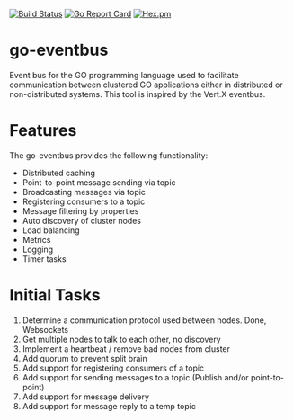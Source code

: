 [![Build Status](https://travis-ci.com/AnthonyMBonafide/go-eventbus.svg?branch=master)](https://travis-ci.com/AnthonyMBonafide/go-eventbus)
[![Go Report Card](https://goreportcard.com/badge/github.com/AnthonyMBonafide/go-eventbus)](https://goreportcard.com/report/github.com/AnthonyMBonafide/go-eventbus)
[![Hex.pm](https://img.shields.io/hexpm/l/plug.svg)](https://github.com/AnthonyMBonafide/go-eventbus/blob/initial-work/LICENSE)

# go-eventbus
Event bus for the GO programming language used to facilitate communication
between clustered GO applications either in distributed or non-distributed
systems. This tool is inspired by the Vert.X eventbus.

# Features

The go-eventbus provides the following functionality:

- Distributed caching
- Point-to-point message sending via topic
- Broadcasting messages via topic
- Registering consumers to a topic
- Message filtering by properties
- Auto discovery of cluster nodes
- Load balancing
- Metrics
- Logging
- Timer tasks

# Initial Tasks

1. Determine a communication protocol used between nodes. Done, Websockets
1. Get multiple nodes to talk to each other, no discovery
1. Implement a heartbeat / remove bad nodes from cluster
1. Add quorum to prevent split brain
1. Add support for registering consumers of a topic
1. Add support for sending messages to a topic (Publish and/or point-to-point)
1. Add support for message delivery
1. Add support for message reply to a temp topic
